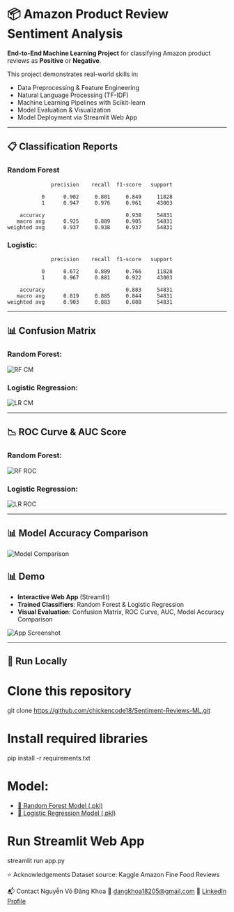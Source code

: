 # 📦 Amazon Product Review Sentiment Analysis

**End-to-End Machine Learning Project** for classifying Amazon product reviews as **Positive** or **Negative**.

This project demonstrates real-world skills in:
- Data Preprocessing & Feature Engineering
- Natural Language Processing (TF-IDF)
- Machine Learning Pipelines with Scikit-learn
- Model Evaluation & Visualization
- Model Deployment via Streamlit Web App

---

## 📋 Classification Reports

### Random Forest

```
              precision    recall  f1-score   support

           0      0.902     0.801     0.849     11828
           1      0.947     0.976     0.961     43003

    accuracy                          0.938     54831
   macro avg      0.925     0.889     0.905     54831
weighted avg      0.937     0.938     0.937     54831
```
### Logistic:
```
              precision    recall  f1-score   support

           0      0.672     0.889     0.766     11828
           1      0.967     0.881     0.922     43003

    accuracy                          0.883     54831
   macro avg      0.819     0.885     0.844     54831
weighted avg      0.903     0.883     0.888     54831
```

---

## 📊 Confusion Matrix

### Random Forest:
![RF CM](output/random_forest_confusion_matrix.png)

### Logistic Regression:
![LR CM](output/logistic_regression_confusion_matrix.png)

---

## 📉 ROC Curve & AUC Score

### Random Forest:
![RF ROC](output/random_forest_roc_curve.png)

### Logistic Regression:
![LR ROC](output/logistic_regression_roc_curve.png)

---

## 📊 Model Accuracy Comparison

![Model Comparison](output/model_accuracy_comparison.png)


## 📊 Demo

- **Interactive Web App** (Streamlit)
- **Trained Classifiers**: Random Forest & Logistic Regression
- **Visual Evaluation**: Confusion Matrix, ROC Curve, AUC, Model Accuracy Comparison

![App Screenshot](output/app.png)

---

## 🚀 Run Locally

# Clone this repository
git clone https://github.com/chickencode18/Sentiment-Reviews-ML.git

# Install required libraries
pip install -r requirements.txt

# Model:
- [🔗 Random Forest Model (.pkl)](https://drive.google.com/file/d/16VkEjP1CYK9yWTKiyecCN44BcffcZHVj/view?usp=sharing)
- [🔗 Logistic Regression Model (.pkl)](https://drive.google.com/file/d/1DIP24BFVVWgC2c0NCp75bE1RxlbXGvTd/view?usp=sharing)

# Run Streamlit Web App
streamlit run app.py


⭐ Acknowledgements
Dataset source: Kaggle Amazon Fine Food Reviews

📬 Contact
Nguyễn Võ Đăng Khoa
📧 [dangkhoa18205@gmail.com](mailto:dangkhoa18205@gmail.com)
🔗 [LinkedIn Profile](https://www.linkedin.com/in/%C4%91%C4%83ng-khoa-nguy%E1%BB%85n-v%C3%B5-9067aa36a/)
